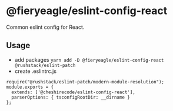 # @fieryeagle/eslint-config-react

Common eslint config for React.

## Usage

- add packages `yarn add -D @fieryeagle/eslint-config-react @rushstack/eslint-patch`
- create .eslintrc.js

```
require("@rushstack/eslint-patch/modern-module-resolution");
module.exports = {
  extends: ['@cheshirecode/eslint-config-react'],
  parserOptions: { tsconfigRootDir: __dirname }
};
```